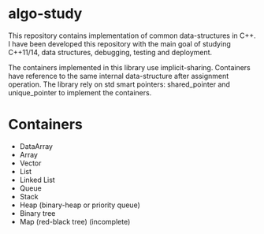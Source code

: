 # algo-study

This repository contains implementation of common data-structures in C++. I have been developed this repository with the main goal of studying C++11/14, data structures, debugging, testing and deployment.

The containers implemented in this library use implicit-sharing. Containers have reference to the same internal data-structure after assignment operation. The library rely on std smart pointers: shared\_pointer and unique\_pointer to implement the containers.


# Containers

  * DataArray
  * Array
  * Vector
  * List
  * Linked List
  * Queue
  * Stack
  * Heap (binary-heap or priority queue)
  * Binary tree
  * Map (red-black tree) (incomplete)
